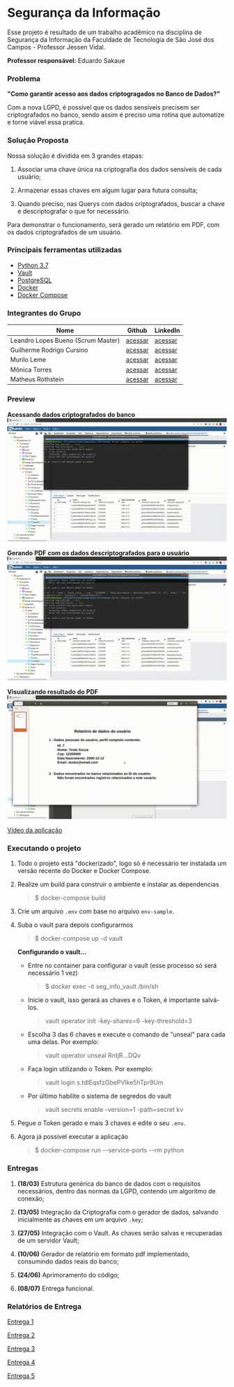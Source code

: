 # Segurança da Informação

Esse projeto é resultado de um trabalho acadêmico na disciplina de Segurança da Informação da Faculdade de Tecnologia de São José dos Campos - Professor Jessen Vidal.

**Professor responsável:** Eduardo Sakaue

### Problema
**"Como garantir acesso aos dados criptogragados no Banco de Dados?"**

Com a nova LGPD, é possível que os dados sensíveis precisem ser criptografados no banco,
sendo assim é preciso uma rotina que automatize e torne viável essa pratica.

### Solução Proposta

Nossa solução é dividida em 3 grandes etapas:

1. Associar uma chave única na criptografia dos dados sensíveis de cada usuário;​

2. Armazenar essas chaves em algum lugar para futura consulta;

3. Quando preciso, nas Querys com dados criptografados, buscar a chave e descriptografar o que for necessário.

Para demonstrar o funcionamento, será gerado um relatório em PDF, com os dados criptografados de um usuário.

### Principais ferramentas utilizadas

* [Python 3.7](https://www.python.org/)
* [Vault](https://www.vaultproject.io/)
* [PostgreSQL](https://www.postgresql.org/)
* [Docker](https://www.docker.com/)
* [Docker Compose](https://docs.docker.com/compose/)

### Integrantes do Grupo

| Nome                               | Github                                | LinkedIn                                                    |
|------------------------------------|---------------------------------------|-------------------------------------------------------------|
| Leandro Lopes Bueno (Scrum Master) | [acessar](https://github.com/LLBueno) | [acessar](https://www.linkedin.com/in/leandro-lopes-bueno/) |
| Guilherme Rodrigo Cursino          | [acessar]()                           | [acessar]()                                                 |
| Murilo Leme                        | [acessar]()                           | [acessar]()                                                 |
| Mônica Torres                      | [acessar](https://github.com/Monica261)                           | [acessar](https://www.linkedin.com/in/mônica-torres-198875149)                                                 |
| Matheus Rothstein                  | [acessar]()                           | [acessar]()                                                 |

### Preview

**Acessando dados criptografados do banco**
![](docs/get_dados.gif)

**Gerando PDF com os dados descriptografados para o usuário**
![](docs/create_pdf.gif)

**Visualizando resultado do PDF**
![](docs/view_pdf.gif)

[Vídeo da aplicação](https://github.com/LLBueno/seguranca-informacao/blob/master/docs/SegInformacao.mp4)

### Executando o projeto

1. Todo o projeto está "dockerizado", logo só é necessário ter instalada
um versão recente do Docker e Docker Compose.

2. Realize um build para construir o ambiente e instalar as dependencias
   > $ docker-compose build

3. Crie um arquivo `.env` com base no arquivo `env-sample`.

4. Suba o vault para depois configurarmos
   > $ docker-compose up -d vault

   **Configurando o vault...**

   * Entre no container para configurar o vault (esse processo só será necessário 1 vez)
      > $ docker exec -it seg_info_vault /bin/sh
      
   * Inicie o vault, isso gerará as chaves e o Token, é importante salvá-los.
      > vault operator init -key-shares=6 -key-threshold=3

   * Escolha 3 das 6 chaves e execute o comando de "unseal" para cada uma delas.
      Por exemplo:
      > vault operator unseal RntjR...DQv

   * Faça login utilizando o Token. Por exemplo:
      > vault login s.tdlEqsfzGbePVlke5hTpr9Um

   * Por último habilite o sistema de segredos do vault
      > vault secrets enable -version=1 -path=secret kv

5. Pegue o Token gerado e mais 3 chaves e edite o seu `.env`.

6. Agora já possível executar a aplicação
   > $ docker-compose run --service-ports --rm python
   
### Entregas

1. **(18/03)** Estrutura genérica do banco de dados com o requisitos necessários,
dentro das normas da LGPD, contendo um algoritmo de conexão;

1. **(13/05)** Integração da Criptografia com o gerador de dados, salvando inicialmente as chaves
em um arquivo `.key`;

3. **(27/05)** Integração com o Vault. As chaves serão salvas e recuperadas de um servidor Vault;

4. **(10/06)** Gerador de relatório em formato pdf implementado, consumindo dados reais do banco;

5. **(24/06)** Aprimoramento do código;

6. **(08/07)** Entrega funcional.


### Relatórios de Entrega

[Entrega 1](https://github.com/LLBueno/seguranca-informacao/blob/master/docs/1entrega.md)

[Entrega 2](https://github.com/LLBueno/seguranca-informacao/blob/master/docs/2entrega.md)

[Entrega 3](https://github.com/LLBueno/seguranca-informacao/blob/master/docs/3entrega.md)

[Entrega 4](https://github.com/LLBueno/seguranca-informacao/blob/master/docs/4entrega.md)

[Entrega 5](https://github.com/LLBueno/seguranca-informacao/blob/master/docs/5entrega.md)
